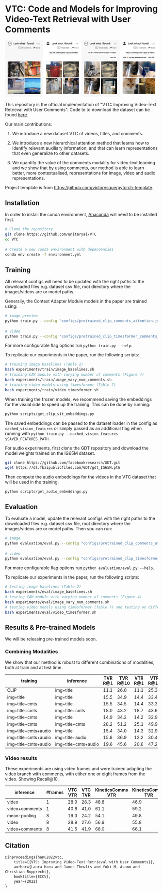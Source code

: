 # VTC: Code and Models for Improving Video-Text Retrieval with User Comments

![vtc_fig.png](vtc_fig.png?style=centerme)

This repository is the official implementation of "VTC: Improving Video-Text Retrieval with User Comments". Code to to download the dataset can be found [here](https://github.com/unitaryai/VTC-dataset).

Our main contributions:

1) We introduce a new dataset VTC of videos, titles, and comments.

2) We introduce a new hierarchical attention method that learns how to identify relevant
auxiliary information, and that can learn representations that even generalize to
other datasets.

3) We quantify the value of
the comments modality for video-text learning and we show that by using comments, our method is able
to learn better, more contextualised, representations for image, video and audio representations.

Project template is from https://github.com/victoresque/pytorch-template.

## Installation

In order to install the conda environment, [Anaconda](https://conda.io/docs/user-guide/install/download.html) will need to be installed first.


```bash
# Clone the repository
git clone https://github.com/unitaryai/VTC
cd VTC

# Create a new conda environment with dependencies
conda env create -f environment.yml

```


## Training

All relevant configs will need to be updated with the right paths to the downloaded files e.g. dataset csv file, root directory where the images/videos are or model paths.

Generally, the Context Adapter Module models in the paper are trained using:
```bash
# image preview
python train.py --config "configs/pretrained_clip_comments_attention.jsonc"

# video
python train.py --config "configs/pretrained_clip_timesformer_comments_attention.jsonc"

```
For more configurable flag options run `python train.py --help`.

To replicate our experiments in the paper, run the following scripts:

```bash
# training image baselines (Table 2)
bash experiments/train/image_baselines.sh
# training CAM module with varying number of comments (Figure 4)
bash experiments/train/image_vary_num_comments.sh
# training video models using timesformer (Table 7)
bash experiments/train/video_timesformer.sh
```
When training the frozen models, we recommend saving the embeddings for the visual side to speed up the training. This can be done by running:
```bash
python scripts/get_clip_vit_embeddings.py
```
The saved embeddings can be passed to the dataset loader in the config as `cached_vision_features` or simply passed as an additional flag when running with `python train.py --cached_vision_features $SAVED_FEATURES_PATH`.

For audio experiments, first clone the GDT repository and download the model weights trained on the IG65M dataset.
```bash
git clone https://github.com/facebookresearch/GDT.git
wget https://dl.fbaipublicfiles.com/GDT/gdt_IG65M.pth
```
Then compute the audio embeddings for the videos in the VTC dataset that will be used in the training.
```bash
python scripts/get_audio_embeddings.py
```
## Evaluation

To evaluate a model, update the relevant configs with the right paths to the downloaded files e.g. dataset csv file, root directory where the images/videos are or model paths. Then you can run:

```bash
# image
python evaluation/eval.py --config "configs/pretrained_clip_comments_attention.jsonc" --resume $CKPT_PATH

# video
python evaluation/eval.py --config "configs/pretrained_clip_timesformer_comments_attention.jsonc" --resume $CKPT_PATH

```

For more configurable flag options run `python evaluation/eval.py --help`.

To replicate our experiments in the paper, run the following scripts:
```bash
# testing image baselines (Table 2)
bash experiments/eval/image_baselines.sh
# testing CAM module with varying number of comments (Figure 4)
bash experiments/eval/image_vary_num_comments.sh
# testing video models using timesformer (Table 7) and testing on different datasets (VTC, KineticsComments, Livebot)
bash experiments/eval/video_timesformer.sh
```


## Results &  Pre-trained Models

We will be releasing pre-trained models soon.
### Combining Modalities
We show that our method is robust to different combinations of modalities, both at train and at test time.


| training   | inference  | TVR R@1  | TVR R@10   | VTR R@1 | VTR R@10 |
|--------------------------|------------------|-------------------|------------------|-------------------|--------------------------|
| CLIP                 | img+title            | 11.1                                                  | 26.0                                                  | 11.1          | 25.3           |
| img+title            | img+title            | 15.5                                                  | 34.9                                                  | 14.4          | 33.4           |
| img+title+cmts       | img+title            | 15.5                                                  | 34.5                                                  | 14.4          | 33.3           |
| img+title+cmts       | img+title+cmts       | 18.0                                                  | 43.2                                                  | 18.7          | 43.9           |
| img+title+cmts     | img+title            | 14.9                                                  | 34.2                                                  | 14.2          | 32.9           |
|img+title+cmts     | img+title+cmts       | 28.2                                                  | 51.2                                            | 25.1          | 49.9           |
| img+title+cmts+audio | img+title            | 15.4                                                  | 34.0                                                  | 14.3          | 32.9           |
| img+title+cmts+audio | img+title+audio      | 15.8                                                  | 36.9                                                  | 12.2          | 30.4           |
| img+title+cmts+audio | img+title+cmts+audio | 19.6                                                  | 45.6                                                  | 20.6          | 47.2           |

### Video results
These experiments are using video frames and were trained adapting the video branch with comments, with either one or eight frames from the video. Showing Recall@10.


| inference | #frames | VTC VTR | VTC TVR| KineticsComms VTR | KineticsComms TVR | LiveBotEN VTR | LiveBotEN TVR |
|--------------------|-------------------|---------------------------------------|--------------------------------------------|----------------------------------------|----------------------------------------|----------------------------------------|----------------------------------------|
| video              | 1                 | 28.9                                  | 28.3                                       | 48.8                                   | 46.9         | 48.0         | 49.0         |
| video+comments     | 1                 | 40.8                                  | 41.0                                       | 61.1                                   | 59.2         | 64.0         | 64.0         |
| mean-pooling       | 8                 | 19.3                                  | 24.2                                       | 54.1                                   | 49.8         | 69.0         | 66.0         |
| video              | 8                 | 28.9                                  | 27.6                                       | 56.9                                   | 55.8         | 70.0         | 72.0         |
| video+comments     | 8                 | 41.5                                  | 41.9                                       | 68.0                                   | 66.1         | 69.0         | 80.0         |


## Citation


```text
@inproceedings{hanu2022vtc,
    title={{VTC: Improving Video-Text Retrieval with User Comments}},
    author={Laura Hanu and James Thewlis and Yuki M. Asano and Christian Rupprecht},
    booktitle={ECCV},
    year={2022}
}
```